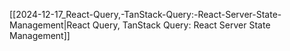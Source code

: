 [[2024-12-17_React-Query,-TanStack-Query:-React-Server-State-Management|React Query, TanStack Query: React Server State Management]]
